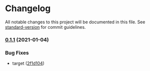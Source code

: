 # Changelog

All notable changes to this project will be documented in this file. See [standard-version](https://github.com/conventional-changelog/standard-version) for commit guidelines.

### [0.1.1](https://github.com/BlackGlory/userstyle/compare/v0.1.0...v0.1.1) (2021-01-04)


### Bug Fixes

* target ([2f1d104](https://github.com/BlackGlory/userstyle/commit/2f1d104475c2ca1404635aa9ecdb0f831a937426))
